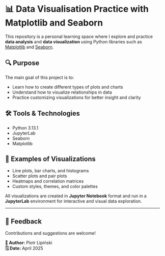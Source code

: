 
# 📊 Data Visualisation Practice with Matplotlib and Seaborn

This repository is a personal learning space where I explore and practice **data analysis** and **data visualization** using Python libraries such as [Matplotlib](https://matplotlib.org/) and [Seaborn](https://seaborn.pydata.org/).

## 🔍 Purpose

The main goal of this project is to:
- Learn how to create different types of plots and charts  
- Understand how to visualize relationships in data  
- Practice customizing visualizations for better insight and clarity

## 🛠️ Tools & Technologies

- Python 3.13.1  
- JupyterLab  
- Seaborn  
- Matplotlib  


## 🧪 Examples of Visualizations

- Line plots, bar charts, and histograms  
- Scatter plots and pair plots  
- Heatmaps and correlation matrices  
- Custom styles, themes, and color palettes

All visualizations are created in **Jupyter Notebook** format and run in a **JupyterLab** environment for interactive and visual data exploration.

---

## 💬 Feedback

Contributions and suggestions are welcome!

**👤 Author:** Piotr Lipiński  
**🗓 Date:** April 2025

